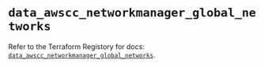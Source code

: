 # `data_awscc_networkmanager_global_networks`

Refer to the Terraform Registory for docs: [`data_awscc_networkmanager_global_networks`](https://registry.terraform.io/providers/hashicorp/awscc/0.70.0/docs/data-sources/networkmanager_global_networks).
